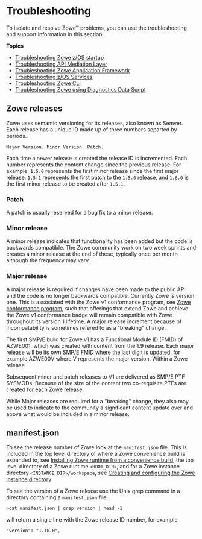 # Troubleshooting

To isolate and resolve Zowe&trade; problems, you can use the troubleshooting and support information in this section.

**Topics**
- [Troubleshooting Zowe z/OS startup](troubleshoot-zos.md)
- [Troubleshooting API Mediation Layer](troubleshoot-apiml.md)
- [Troubleshooting Zowe Application Framework](./app-framework/app-troubleshoot.md)
- [Troubleshooting z/OS Services](troubleshoot-zos-services.md)
- [Troubleshooting Zowe CLI](./cli/troubleshoot-cli.md)
- [Troubleshooting Zowe using Diagnostics Data Script](troubleshoot-diagnostics.md)

## Zowe releases

Zowe uses semantic versioning for its releases, also known as Semver.  Each release has a unique ID made up of three numbers separted by periods.

```
Major Version. Minor Version. Patch.
```
Each time a newer release is created the release ID is incremented.  Each number represents the content change since the previous release.  For example, `1.5.0` represents the first minor release since the first major release.  `1.5.1` represents the first patch to the `1.5.0` release, and `1.6.0` is the first minor release to be created after `1.5.1`.

### Patch
A patch is usually reserved for a bug fix to a minor release.

### Minor release
A minor release indicates that functionality has been added but the code is backwards compatible.  The Zowe community work on two week sprints and creates a minor release at the end of these, typically once per month although the frequency may vary.

### Major release
A major release is required if changes have been made to the public API and the code is no longer backwards compatible.  Currently Zowe is version one.  This is associated with the Zowe v1 conformance program, see [Zowe conformance program](../extend/zowe-conformance-program.md), such that offerings that extend Zowe and achieve the Zowe v1 conformance badge will remain compatible with Zowe throughout its version 1 lifetime. A major release increment because of incompatability is sometimes refered to as a "breaking" change.

The first SMP/E build for Zowe v1 has a Functional Module ID (FMID) of AZWE001, which was created with content from the 1.9 release. Each major release will be its own SMP/E FMID where the last digit is updated, for example AZWE00V where V represents the major version. Within a Zowe release

Subsequent minor and patch releases to V1 are delivered as SMP/E PTF SYSMODs.  Because of the size of the content two co-requisite PTFs are created for each Zowe release.

While Major releases are required for a "breaking" change, they also may be used to indicate to the community a significant content update over and above what would be included in a minor release.

## manifest.json

To see the release number of Zowe look at the `manifest.json` file.  This is included in the top level directory of where a Zowe convenience build is expanded to, see [Installing Zowe runtime from a convenience build](../user-guide/install-zowe-zos-convenience-build.md), the top level directory of a Zowe runtime `<ROOT_DIR>`, and for a Zowe instance directory `<INSTANCE_DIR>/workspace`, see [Creating and configuring the Zowe instance directory](../user-guide/configure-instance-directory.md)


To see the version of a Zowe release use the Unix grep command in a directory containing a `manifest.json` file.

```
>cat manifest.json | grep version | head -1
```
will return a single line with the Zowe release ID number, for example
```
"version": "1.10.0",
```
